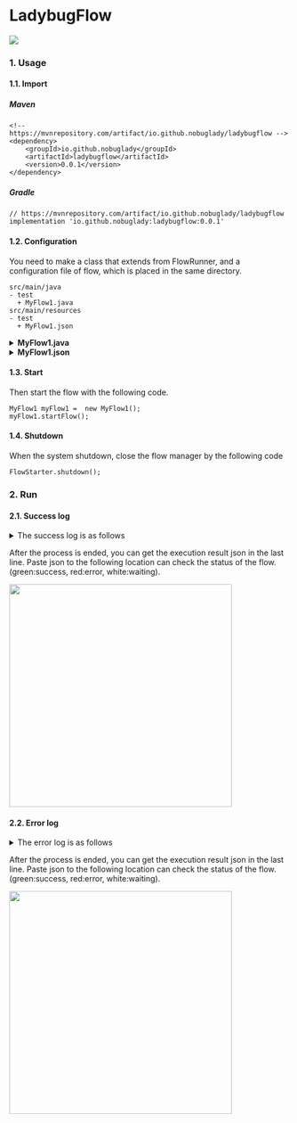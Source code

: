 # LadybugFlow

![](https://img.shields.io/badge/license-Apache2.0-yellow)

### 1. Usage

#### 1.1. Import

##### Maven

```
<!-- https://mvnrepository.com/artifact/io.github.nobuglady/ladybugflow -->
<dependency>
    <groupId>io.github.nobuglady</groupId>
    <artifactId>ladybugflow</artifactId>
    <version>0.0.1</version>
</dependency>
```

##### Gradle
```
// https://mvnrepository.com/artifact/io.github.nobuglady/ladybugflow
implementation 'io.github.nobuglady:ladybugflow:0.0.1'
```
#### 1.2. Configuration

You need to make a class that extends from FlowRunner, and a configuration file of flow, which is placed in the same directory.

```
src/main/java
- test
  + MyFlow1.java
src/main/resources
- test
  + MyFlow1.json
```

<details>
<summary> <b>MyFlow1.java</b> </summary>

```
public class MyFlow1 extends FlowRunner {
 
    @Node (label=  "a" )
    public void process_a() {
        System.out.println(  "processing a" );
    }
   
    @Node (label=  "b" )
    public void process_b() {
        System.out.println(  "processing b" );
    }
   
    @Node (label=  "c" )
    public void process_c() {
        System.out.println(  "processing c" );
    }
   
    @Node (label=  "d" )
    public void process_c() {
        System.out.println(  "processing d" );
    }
}
```

</details>


<details>
<summary><b>MyFlow1.json</b></summary>

```
{
	"flowId": "123",
	"nodes": [
		{
			"id": "1",
			"label": "a"
		},
		{
			"id": "2",
			"label": "b"
		},
		{
			"id": "0b5ba9df-b6c7-4752-94e2-debb6104015c",
			"label": "c"
		},
		{
			"id": "29bc32c7-acd8-4893-9410-e9895da38b2e",
			"label": "d"
		}
	],
	"edges": [
		{
			"id": "1",
			"from": "1",
			"to": "2",
			"arrows": "to"
		},
		{
			"id": "078ffa82-5eff-4d33-974b-53890f2c9a18",
			"from": "1",
			"to": "0b5ba9df-b6c7-4752-94e2-debb6104015c",
			"arrows": "to"
		},
		{
			"id": "90663193-7077-4aca-9011-55bc8745403f",
			"from": "2",
			"to": "29bc32c7-acd8-4893-9410-e9895da38b2e",
			"arrows": "to"
		},
		{
			"id": "a6882e25-c07a-4abd-907e-e269d4eda0ec",
			"from": "0b5ba9df-b6c7-4752-94e2-debb6104015c",
			"to": "29bc32c7-acd8-4893-9410-e9895da38b2e",
			"arrows": "to"
		}
	]
}
```

</details>

#### 1.3. Start
Then start the flow with the following code.
```
MyFlow1 myFlow1 =  new MyFlow1();
myFlow1.startFlow();
```
#### 1.4. Shutdown
When the system shutdown, close the flow manager by the following code

```
FlowStarter.shutdown();
```

### 2. Run

#### 2.1. Success log


<details>
<summary>The success log is as follows</summary>

```
Ready queue thread started.
Complete queue thread started.
json:
{"flowId":"123","nodes":[{"id":"1","label":"a"},{"id":"2","label":"b"},{"id":"0b5ba9df-b6c7-4752-94e2-debb6104015c","label":"c"},{"id":"29bc32c7-acd8-4893-9410-e9895da38b2e","label":"d"}],"edges":[{"id":"1","from":"1","to":"2","arrows":"to"},{"id":"078ffa82-5eff-4d33-974b-53890f2c9a18","from":"1","to":"0b5ba9df-b6c7-4752-94e2-debb6104015c","arrows":"to"},{"id":"90663193-7077-4aca-9011-55bc8745403f","from":"2","to":"29bc32c7-acd8-4893-9410-e9895da38b2e","arrows":"to"},{"id":"a6882e25-c07a-4abd-907e-e269d4eda0ec","from":"0b5ba9df-b6c7-4752-94e2-debb6104015c","to":"29bc32c7-acd8-4893-9410-e9895da38b2e","arrows":"to"}]}
execute:1
node name:a
processing a
execute:2
node name:b
processing b
execute:0b5ba9df-b6c7-4752-94e2-debb6104015c
node name:c
processing c
execute:29bc32c7-acd8-4893-9410-e9895da38b2e
node name:d
processing d
Complete success.
json:
{"nodes":[{"id": "1","label": "a" ,"color": "#36AE7C"},{"id": "2","label": "b" ,"color": "#36AE7C"},{"id": "0b5ba9df-b6c7-4752-94e2-debb6104015c","label": "c" ,"color": "#36AE7C"},{"id": "29bc32c7-acd8-4893-9410-e9895da38b2e","label": "d" ,"color": "#36AE7C"}],"edges":[{"id": "1","from": "1","to": "2","arrows": "to"},{"id": "078ffa82-5eff-4d33-974b-53890f2c9a18","from": "1","to": "0b5ba9df-b6c7-4752-94e2-debb6104015c","arrows": "to"},{"id": "90663193-7077-4aca-9011-55bc8745403f","from": "2","to": "29bc32c7-acd8-4893-9410-e9895da38b2e","arrows": "to"},{"id": "a6882e25-c07a-4abd-907e-e269d4eda0ec","from": "0b5ba9df-b6c7-4752-94e2-debb6104015c","to": "29bc32c7-acd8-4893-9410-e9895da38b2e","arrows": "to"}]}
```
</details>

After the process is ended, you can get the execution result json in the last line.
Paste json to the following location can check the status of the flow. 
(green:success, red:error, white:waiting).

<img src="https://github.com/nobuglady/nobuglady-network/blob/main/readme/2.gif?raw=true" alt="" width="400px"/>

#### 2.2. Error log


<details>
<summary>The error log is as follows</summary>

```
Ready queue thread started.
Complete queue thread started.
json:
{"flowId":"123","nodes":[{"id":"1","label":"a"},{"id":"2","label":"b"},{"id":"0b5ba9df-b6c7-4752-94e2-debb6104015c","label":"c"},{"id":"29bc32c7-acd8-4893-9410-e9895da38b2e","label":"d"}],"edges":[{"id":"1","from":"1","to":"2","arrows":"to"},{"id":"078ffa82-5eff-4d33-974b-53890f2c9a18","from":"1","to":"0b5ba9df-b6c7-4752-94e2-debb6104015c","arrows":"to"},{"id":"90663193-7077-4aca-9011-55bc8745403f","from":"2","to":"29bc32c7-acd8-4893-9410-e9895da38b2e","arrows":"to"},{"id":"a6882e25-c07a-4abd-907e-e269d4eda0ec","from":"0b5ba9df-b6c7-4752-94e2-debb6104015c","to":"29bc32c7-acd8-4893-9410-e9895da38b2e","arrows":"to"}]}
execute:1
node name:a
processing a
execute:2
node name:b
processing b
execute:0b5ba9df-b6c7-4752-94e2-debb6104015c
node name:c
processing c
java.lang.reflect.InvocationTargetException
	at java.base/jdk.internal.reflect.NativeMethodAccessorImpl.invoke0(Native Method)
	at java.base/jdk.internal.reflect.NativeMethodAccessorImpl.invoke(NativeMethodAccessorImpl.java:62)
	at java.base/jdk.internal.reflect.DelegatingMethodAccessorImpl.invoke(DelegatingMethodAccessorImpl.java:43)
	at java.base/java.lang.reflect.Method.invoke(Method.java:566)
	at io.github.nobuglady.network.fw.FlowRunner.execute(FlowRunner.java:49)
	at io.github.nobuglady.network.fw.executor.NodeRunner.run(NodeRunner.java:93)
	at java.base/java.util.concurrent.Executors$RunnableAdapter.call(Executors.java:515)
	at java.base/java.util.concurrent.FutureTask.run(FutureTask.java:264)
	at java.base/java.util.concurrent.ThreadPoolExecutor.runWorker(ThreadPoolExecutor.java:1128)
	at java.base/java.util.concurrent.ThreadPoolExecutor$Worker.run(ThreadPoolExecutor.java:628)
	at java.base/java.lang.Thread.run(Thread.java:834)
Caused by: java.lang.RuntimeException: test
	at io.github.nobuglady.network.MyFlow1.process_b(MyFlow1.java:16)
	... 11 more
java.lang.reflect.InvocationTargetException
	at java.base/jdk.internal.reflect.NativeMethodAccessorImpl.invoke0(Native Method)
	at java.base/jdk.internal.reflect.NativeMethodAccessorImpl.invoke(NativeMethodAccessorImpl.java:62)
	at java.base/jdk.internal.reflect.DelegatingMethodAccessorImpl.invoke(DelegatingMethodAccessorImpl.java:43)
	at java.base/java.lang.reflect.Method.invoke(Method.java:566)
	at io.github.nobuglady.network.fw.FlowRunner.execute(FlowRunner.java:49)
	at io.github.nobuglady.network.fw.executor.NodeRunner.run(NodeRunner.java:93)
	at java.base/java.util.concurrent.Executors$RunnableAdapter.call(Executors.java:515)
	at java.base/java.util.concurrent.FutureTask.run(FutureTask.java:264)
	at java.base/java.util.concurrent.ThreadPoolExecutor.runWorker(ThreadPoolExecutor.java:1128)
	at java.base/java.util.concurrent.ThreadPoolExecutor$Worker.run(ThreadPoolExecutor.java:628)
	at java.base/java.lang.Thread.run(Thread.java:834)
Caused by: java.lang.RuntimeException: test
	at io.github.nobuglady.network.MyFlow1.process_b(MyFlow1.java:16)
	... 11 more
Complete error.
json:
{"nodes":[{"id": "1","label": "a" ,"color": "#36AE7C"},{"id": "2","label": "b" ,"color": "#EB5353"},{"id": "0b5ba9df-b6c7-4752-94e2-debb6104015c","label": "c" ,"color": "#36AE7C"},{"id": "29bc32c7-acd8-4893-9410-e9895da38b2e","label": "d" ,"color": "#E8F9FD"}],"edges":[{"id": "1","from": "1","to": "2","arrows": "to"},{"id": "078ffa82-5eff-4d33-974b-53890f2c9a18","from": "1","to": "0b5ba9df-b6c7-4752-94e2-debb6104015c","arrows": "to"},{"id": "90663193-7077-4aca-9011-55bc8745403f","from": "2","to": "29bc32c7-acd8-4893-9410-e9895da38b2e","arrows": "to"},{"id": "a6882e25-c07a-4abd-907e-e269d4eda0ec","from": "0b5ba9df-b6c7-4752-94e2-debb6104015c","to": "29bc32c7-acd8-4893-9410-e9895da38b2e","arrows": "to"}]}
```

</details>

After the process is ended, you can get the execution result json in the last line.
Paste json to the following location can check the status of the flow. 
(green:success, red:error, white:waiting).

<img src="https://github.com/nobuglady/nobuglady-network/blob/main/readme/3.gif?raw=true" alt="" width="400px"/>
